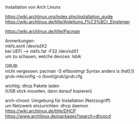 Installation von Arch Linunx

https://wiki.archlinux.org/index.php/installation_guide  
https://wiki.archlinux.de/title/Anleitung_f%C3%BCr_Einsteiger

https://wiki.archlinux.de/title/Pacman

Anmerkungen:  
mkfs.ext4 /dev/sdX2  
bei UEFI --> mkfs.fat -F32 /dev/sdX1  
um zu schauen, welche devices: lsblk     

GRUB:  
nicht vergessen: pacman -S efibootmgr
Syntax anders ls (hd0,1)  
grub-mkconfig -o /boot/grub/grub.cfg  

wichtig: dhcp Pakete laden  
(USB stick mounten, dann darauf kopieren)  

arch-chroot: Umgebung für Installation (Netzzugriff)    
um Netzwerk einzurichten: dhcp daemon  
https://wiki.archlinux.de/title/DHCP  
https://www.archlinux.de/packages?search=dhcpcd  
